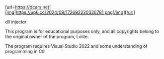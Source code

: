 [url=https://dcars.net][img]https://up6.cc/2024/09/172692220326781.png[/img][/url]





dll injector 


This program is for educational purposes only, and all copyrights belong to the original owner of the program, Lolite. 



The program requires Visual Studio 2022 and some understanding of programming in C#
